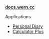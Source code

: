 [**docs.wern.cc**](/ "docs.wern.cc")

Applications
 * [Personal Diary](personal-diary/)
 * [Calculator Plus](calculator-plus/)

